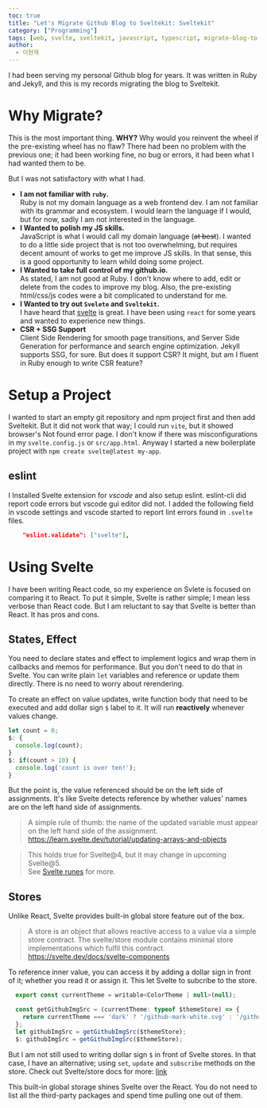 ```yaml
---
toc: true
title: "Let's Migrate Github Blog to Sveltekit: Sveltekit"
category: ["Programming"]
tags: [web, svelte, sveltekit, javascript, typescript, migrate-blog-to-sveltekit]
author:
  - 이현재
---
```


I had been serving my personal Github blog for years.
It was written in Ruby and Jekyll,
and this is my records migrating the blog to Sveltekit.

# Why Migrate?
This is the most important thing. **WHY?**
Why would you reinvent the wheel if the pre-existing
wheel has no flaw?
There had been no problem with the previous one;
it had been working fine, no bug or errors,
it had been what I had wanted them to be.

But I was not satisfactory with what I had.

- **I am not familiar with `ruby`.**<br>
  Ruby is not my domain language as a web frontend dev. I am not familiar with its grammar and ecosystem. I would learn the language if I would, but for now, sadly I am not interested in the language.
- **I Wanted to polish my JS skills.**<br>
  JavaScript is what I would call my domain language (~~at best~~). I wanted to do a little side project that is not too overwhelming, but requires decent amount of works to get me improve JS skills.
  In that sense, this is a good opportunity to learn whild doing some project.
- **I Wanted to take full control of my github.io.**<br>
  As stated, I am not good at Ruby. I don't know where to add, edit or delete from the codes to improve my blog. Also, the pre-existing html/css/js codes were a bit complicated to understand for me.
- **I Wanted to try out `Svelete` and `Sveltekit`.**<br>
  I have heard that [svelte][svelte] is great. I have been using `react` for some years and wanted to experience new things.
- **CSR + SSG Support**<br>
  Client Side Rendering for smooth page transitions, and Server Side Generation for performance and search engine optimization. Jekyll supports SSG, for sure. But does it support CSR? It might, but am I fluent in Ruby enough to write CSR feature?

# Setup a Project
I wanted to start an empty git repository and npm project first and then add Sveltekit. But it did not work that way; I could run `vite`, but it showed browser's Not found error page. I don't know if there was misconfigurations in my `svelte.config.js` or `src/app.html`. Anyway I started a new boilerplate project with `npm create svelte@latest my-app`.

## eslint
I Installed Svelte extension for *vscode* and also setup eslint. eslint-cli did report code errors but vscode gui editor did not. I added the following field in vscode settings and vscode started to report lint errors found in `.svelte` files.
```json
    "eslint.validate": ["svelte"],
```

# Using Svelte
I have been writing React code, so my experience on Svlete
is focused on comparing it to React.
To put it simple, Svelte is rather simple;
I mean less verbose than React code.
But I am reluctant to say that
Svelte is better than React.
It has pros and cons.

## States, Effect
You need to declare states and effect to implement logics
and wrap them in callbacks and memos for performance.
But you don't need to do that in Svelte.
You can write plain `let` variables and reference or
update them directly.
There is no need to worry about rerendering.

To create an effect on value updates,
write function body that need to be executed and
add dollar sign `$` label to it.
It will run **reactively** whenever values change.

```jsx
let count = 0;
$: {
  console.log(count);
}
$: if(count > 10) {
  console.log('count is over ten!');
}
```

But the point is, the value referenced should be
on the left side of assignments.
It's like Svelte detects reference by
whether values' names are on the left hand side of assignments.

> A simple rule of thumb: the name of the updated variable must appear on the left hand side of the assignment.<br>
> https://learn.svelte.dev/tutorial/updating-arrays-and-objects

> This holds true for Svelte@4,
> but it may change in upcoming Svelte@5.<br>
> See [Svelte runes][svelte-rune] for more.

## Stores
Unlike React, Svelte provides built-in global store feature out of the box. 

> A store is an object that allows reactive access to a value via a simple store contract.
> The svelte/store module contains minimal store implementations which fulfil this contract.<br>
> https://svelte.dev/docs/svelte-components

To reference inner value, you can access it by adding a dollar sign in front of it;
whether you read it or assign it. This let Svelte to subcribe to the store.


```jsx
  export const currentTheme = writable<ColorTheme | null>(null);

  const getGithubImgSrc = (currentTheme: typeof $themeStore) => {
    return currentTheme === 'dark' ? '/github-mark-white.svg' : '/github-mark.svg';
  };
  let githubImgSrc = getGithubImgSrc($themeStore);
  $: githubImgSrc = getGithubImgSrc($themeStore);
```

But I am not still used to writing dollar sign `$` in front of Svelte stores.
In that case, I have an alternative; using `set`, `update` and `subscribe` methods on the store.
Check out Svelte/store docs for more: [link](https://svelte.dev/docs/svelte-store)

This built-in global storage shines Svelte over the React.
You do not need to list all the third-party packages and spend time pulling one out of them.

<!-- [TODO] on:callbacks -->

[svelte]: https://svelte.dev/
[jekyll]: https://jekyllrb.com/
[svelte-rune]: https://svelte.dev/blog/runes
